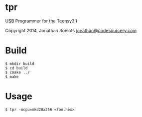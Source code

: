 tpr
=====

USB Programmer for the Teensy3.1

Copyright 2014, Jonathan Roelofs <jonathan@codesourcery.com>



Build
=====

    $ mkdir build
    $ cd build
    $ cmake ../
    $ make

Usage
=====

    $ tpr -mcpu=mkd20x256 <foo.hex>

